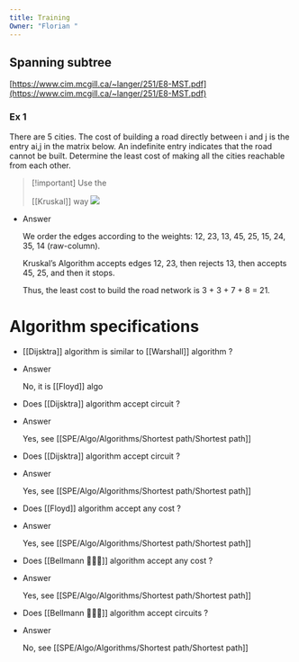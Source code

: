 ```yaml
---
title: Training
Owner: "Florian "
---
```

  
## Spanning subtree
[https://www.cim.mcgill.ca/~langer/251/E8-MST.pdf](https://www.cim.mcgill.ca/~langer/251/E8-MST.pdf)
### Ex 1
There are 5 cities. The cost of building a road directly between i and j is the entry ai,j in the matrix below. An indefinite entry indicates that the road cannot be built. Determine the least cost of making all the cities reachable from each other.

> [!important] Use the
> 
> [[Kruskal]] way
[![](https://complex-systems-ai.com/wp-content/uploads/2020/11/Image5.png)](https://complex-systems-ai.com/wp-content/uploads/2020/11/Image5.png)
- Answer
    
    We order the edges according to the weights: 12, 23, 13, 45, 25, 15, 24, 35, 14 (raw-column).
    
    Kruskal’s Algorithm accepts edges 12, 23, then rejects 13, then accepts 45, 25, and then it stops.
    
    Thus, the least cost to build the road network is 3 + 3 + 7 + 8 = 21.
    
      
    
  
  
# Algorithm specifications
  
- [[Dijsktra]] algorithm is similar to [[Warshall]] algorithm ?
- Answer
    
    No, it is [[Floyd]] algo
    
      
    
  
- Does [[Dijsktra]] algorithm accept circuit ?
- Answer
    
    Yes, see [[SPE/Algo/Algorithms/Shortest path/Shortest path]]
    
  
- Does [[Dijsktra]] algorithm accept circuit ?
- Answer
    
    Yes, see [[SPE/Algo/Algorithms/Shortest path/Shortest path]]
    
      
    
  
- Does [[Floyd]] algorithm accept any cost ?
- Answer
    
    Yes, see [[SPE/Algo/Algorithms/Shortest path/Shortest path]]
    
  
- Does [[Bellmann 🔔🧑‍💼]] algorithm accept any cost ?
- Answer
    
    Yes, see [[SPE/Algo/Algorithms/Shortest path/Shortest path]]
    
      
    
  
- Does [[Bellmann 🔔🧑‍💼]] algorithm accept circuits ?
- Answer
    
    No, see [[SPE/Algo/Algorithms/Shortest path/Shortest path]]